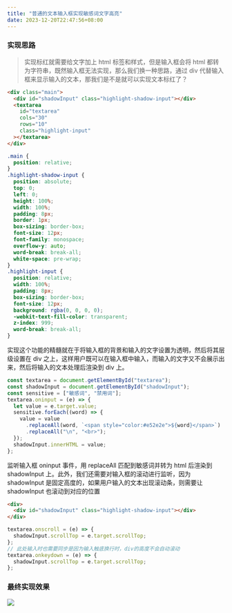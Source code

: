 ```yaml
---
title: "普通的文本输入框实现敏感词文字高亮"
date: 2023-12-20T22:47:56+08:00
---
```


### 实现思路

> 实现标红就需要给文字加上 html 标签和样式，但是输入框会将 html 都转为字符串，既然输入框无法实现，那么我们换一种思路，通过 div 代替输入框来显示输入的文本，那我们是不是就可以实现文本标红了？

```html
<div class="main">
  <div id="shadowInput" class="highlight-shadow-input"></div>
  <textarea
    id="textarea"
    cols="30"
    rows="10"
    class="highlight-input"
  ></textarea>
</div>
```

```css
.main {
  position: relative;
}
.highlight-shadow-input {
  position: absolute;
  top: 0;
  left: 0;
  height: 100%;
  width: 100%;
  padding: 8px;
  border: 1px;
  box-sizing: border-box;
  font-size: 12px;
  font-family: monospace;
  overflow-y: auto;
  word-break: break-all;
  white-space: pre-wrap;
}
.highlight-input {
  position: relative;
  width: 100%;
  padding: 8px;
  box-sizing: border-box;
  font-size: 12px;
  background: rgba(0, 0, 0, 0);
  -webkit-text-fill-color: transparent;
  z-index: 999;
  word-break: break-all;
}
```

实现这个功能的精髓就在于将输入框的背景和输入的文字设置为透明，然后将其层级设置在 div 之上，这样用户既可以在输入框中输入，而输入的文字又不会展示出来，然后将输入的文本处理后渲染到 div 上。

```js
const textarea = document.getElementById("textarea");
const shadowInput = document.getElementById("shadowInput");
const sensitive = ["敏感词", "禁用词"];
textarea.oninput = (e) => {
  let value = e.target.value;
  sensitive.forEach((word) => {
    value = value
      .replaceAll(word, `<span style="color:#e52e2e">${word}</span>`)
      .replaceAll("\n", "<br>");
  });
  shadowInput.innerHTML = value;
};
```

监听输入框 oninput 事件，用 replaceAll 匹配到敏感词并转为 html 后渲染到 shadowInput 上。此外，我们还需要对输入框的滚动进行监听，因为 shadowInput 是固定高度的，如果用户输入的文本出现滚动条，则需要让 shadowInput 也滚动到对应的位置

```html
<div>
  <div id="shadowInput" class="highlight-shadow-input"></div>
</div>
```

```js
textarea.onscroll = (e) => {
  shadowInput.scrollTop = e.target.scrollTop;
};
// 此处输入时也需要同步是因为输入触底换行时，div的高度不会自动滚动
textarea.onkeydown = (e) => {
  shadowInput.scrollTop = e.target.scrollTop;
};
```

### 最终实现效果

![](../assets/images/articles/86/01.awebp)
